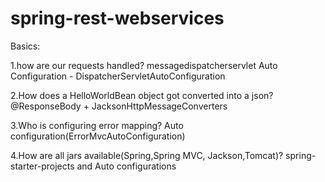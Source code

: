 # spring-rest-webservices

Basics:
 
1.how are our requests handled?
messagedispatcherservlet
Auto Configuration - DispatcherServletAutoConfiguration

2.How does a HelloWorldBean object got converted into a json?
@ResponseBody + JacksonHttpMessageConverters

3.Who is configuring error mapping?
Auto configuration(ErrorMvcAutoConfiguration)

4.How are all jars available(Spring,Spring MVC, Jackson,Tomcat)?
spring-starter-projects and Auto configurations
